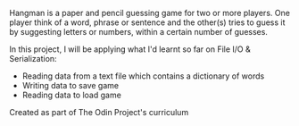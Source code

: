 Hangman is a paper and pencil guessing game for two or more players. One player think of a word, phrase or sentence and the other(s) tries to guess it by suggesting letters or numbers, within a certain number of guesses.

In this project, I will be applying what I'd learnt so far on File I/O & Serialization:

- Reading data from a text file which contains a dictionary of words
- Writing data to save game
- Reading data to load game

Created as part of The Odin Project's curriculum
